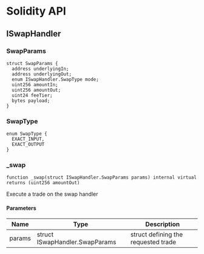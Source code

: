 # Solidity API

## ISwapHandler

### SwapParams

```solidity
struct SwapParams {
  address underlyingIn;
  address underlyingOut;
  enum ISwapHandler.SwapType mode;
  uint256 amountIn;
  uint256 amountOut;
  uint24 feeTier;
  bytes payload;
}
```

### SwapType

```solidity
enum SwapType {
  EXACT_INPUT,
  EXACT_OUTPUT
}
```

### _swap

```solidity
function _swap(struct ISwapHandler.SwapParams params) internal virtual returns (uint256 amountOut)
```

Execute a trade on the swap handler

#### Parameters

| Name | Type | Description |
| ---- | ---- | ----------- |
| params | struct ISwapHandler.SwapParams | struct defining the requested trade |

